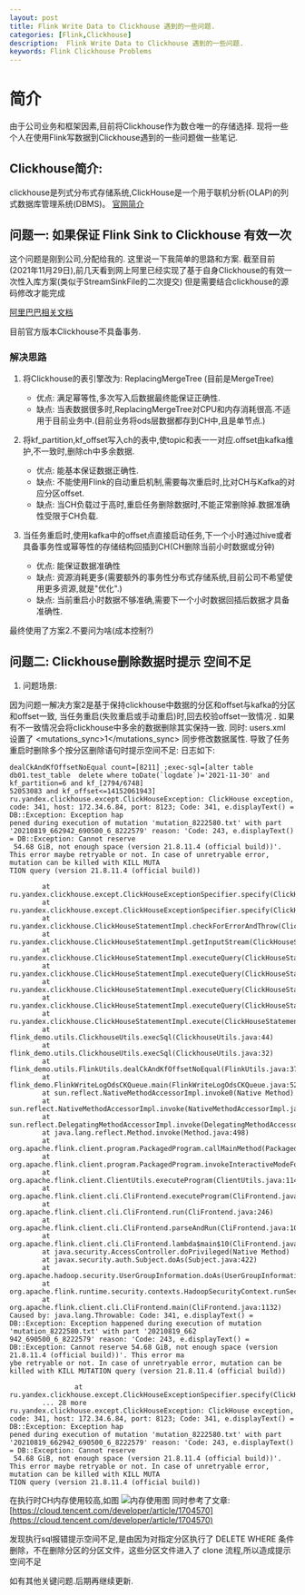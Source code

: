 ```yaml
---
layout: post
title: Flink Write Data to Clickhouse 遇到的一些问题.
categories: [Flink,Clickhouse]
description:  Flink Write Data to Clickhouse 遇到的一些问题.
keywords: Flink Clickhouse Problems
---
```


# 简介
由于公司业务和框架因素,目前将Clickhouse作为数仓唯一的存储选择.
现将一些个人在使用Flink写数据到Clickhouse遇到的一些问题做一些笔记.

## Clickhouse简介:
clickhouse是列式分布式存储系统,ClickHouse是一个用于联机分析(OLAP)的列式数据库管理系统(DBMS)。
[官网简介](https://clickhouse.com/docs/zh/)

## 问题一: 如果保证 Flink Sink to Clickhouse 有效一次
这个问题是刚到公司,分配给我的. 这里说一下我简单的思路和方案.
截至目前(2021年11月29日),前几天看到网上阿里已经实现了基于自身Clickhouse的有效一次性入库方案(类似于StreamSinkFile的二次提交)
但是需要结合clickhouse的源码修改才能完成

[阿里巴巴相关文档](https://mp.weixin.qq.com/s/8H2bxYUBmPzHl3Ae6WVWJg)

目前官方版本Clickhouse不具备事务.

### 解决思路
1. 将Clickhouse的表引擎改为:  ReplacingMergeTree (目前是MergeTree)
    - 优点: 满足幂等性,多次写入后数据最终能保证正确性.
    - 缺点: 当表数据很多时,ReplacingMergeTree对CPU和内存消耗很高.不适用于目前业务中.(目前业务将ods层数据都存到CH中,且是单节点.)

2. 将kf_partition,kf_offset写入ch的表中,使topic和表一一对应.offset由kafka维护,不一致时,删除ch中多余数据.
    - 优点: 能基本保证数据正确性.
    - 缺点: 不能使用Flink的自动重启机制,需要每次重启时,比对CH与Kafka的对应分区offset.
    - 缺点: 当CH负载过于高时,重启任务删除数据时,不能正常删除掉.数据准确性受限于CH负载.
3. 当任务重启时,使用kafka中的offset点直接启动任务,下一个小时通过hive或者具备事务性或幂等性的存储结构回插到CH(CH删除当前小时数据或分钟) 
    - 优点: 能保证数据准确性
    - 缺点: 资源消耗更多(需要额外的事务性分布式存储系统,目前公司不希望使用更多资源,就是"优化".)
    - 缺点: 当前重启小时数据不够准确,需要下一个小时数据回插后数据才具备准确性.

最终使用了方案2.不要问为啥(成本控制?)

## 问题二: Clickhouse删除数据时提示 空间不足
1. 问题场景:

因为问题一解决方案2是基于保持clickhouse中数据的分区和offset与kafka的分区和offset一致,
当任务重启(失败重启或手动重启)时,回去校验offset一致情况 .
如果有不一致情况会将clickhouse中多余的数据删除其实保持一致.
同时:
users.xml 设置了  <mutations_sync>1</mutations_sync> 同步修改数据属性.
导致了任务重启时删除多个按分区删除语句时提示空间不足:
日志如下:
``` log
dealCkAndKfOffsetNoEqual count=[8211] ;exec-sql=[alter table  db01.test_table  delete where toDate(`logdate`)='2021-11-30' and kf_partition=6 and kf_[2794/6748]
52053083 and kf_offset<=14152061943]
ru.yandex.clickhouse.except.ClickHouseException: ClickHouse exception, code: 341, host: 172.34.6.84, port: 8123; Code: 341, e.displayText() = DB::Exception: Exception hap
pened during execution of mutation 'mutation_8222580.txt' with part '20210819_662942_690500_6_8222579' reason: 'Code: 243, e.displayText() = DB::Exception: Cannot reserve
 54.68 GiB, not enough space (version 21.8.11.4 (official build))'. This error maybe retryable or not. In case of unretryable error, mutation can be killed with KILL MUTA
TION query (version 21.8.11.4 (official build))

        at ru.yandex.clickhouse.except.ClickHouseExceptionSpecifier.specify(ClickHouseExceptionSpecifier.java:58)
        at ru.yandex.clickhouse.except.ClickHouseExceptionSpecifier.specify(ClickHouseExceptionSpecifier.java:28)
        at ru.yandex.clickhouse.ClickHouseStatementImpl.checkForErrorAndThrow(ClickHouseStatementImpl.java:876)
        at ru.yandex.clickhouse.ClickHouseStatementImpl.getInputStream(ClickHouseStatementImpl.java:616)
        at ru.yandex.clickhouse.ClickHouseStatementImpl.executeQuery(ClickHouseStatementImpl.java:117)
        at ru.yandex.clickhouse.ClickHouseStatementImpl.executeQuery(ClickHouseStatementImpl.java:100)
        at ru.yandex.clickhouse.ClickHouseStatementImpl.executeQuery(ClickHouseStatementImpl.java:95)
        at ru.yandex.clickhouse.ClickHouseStatementImpl.executeQuery(ClickHouseStatementImpl.java:90)
        at ru.yandex.clickhouse.ClickHouseStatementImpl.execute(ClickHouseStatementImpl.java:226)
        at flink_demo.utils.ClickhouseUtils.execSql(ClickhouseUtils.java:44)
        at flink_demo.utils.ClickhouseUtils.execSql(ClickhouseUtils.java:32)
        at flink_demo.utils.FlinkUtils.dealCkAndKfOffsetNoEqual(FlinkUtils.java:373)
        at flink_demo.FlinkWriteLogOdsCKQueue.main(FlinkWriteLogOdsCKQueue.java:52)
        at sun.reflect.NativeMethodAccessorImpl.invoke0(Native Method)
        at sun.reflect.NativeMethodAccessorImpl.invoke(NativeMethodAccessorImpl.java:62)
        at sun.reflect.DelegatingMethodAccessorImpl.invoke(DelegatingMethodAccessorImpl.java:43)
        at java.lang.reflect.Method.invoke(Method.java:498)
        at org.apache.flink.client.program.PackagedProgram.callMainMethod(PackagedProgram.java:355)
        at org.apache.flink.client.program.PackagedProgram.invokeInteractiveModeForExecution(PackagedProgram.java:222)
        at org.apache.flink.client.ClientUtils.executeProgram(ClientUtils.java:114)
        at org.apache.flink.client.cli.CliFrontend.executeProgram(CliFrontend.java:812)
        at org.apache.flink.client.cli.CliFrontend.run(CliFrontend.java:246)
        at org.apache.flink.client.cli.CliFrontend.parseAndRun(CliFrontend.java:1054)
        at org.apache.flink.client.cli.CliFrontend.lambda$main$10(CliFrontend.java:1132)
        at java.security.AccessController.doPrivileged(Native Method)
        at javax.security.auth.Subject.doAs(Subject.java:422)
        at org.apache.hadoop.security.UserGroupInformation.doAs(UserGroupInformation.java:1730)
        at org.apache.flink.runtime.security.contexts.HadoopSecurityContext.runSecured(HadoopSecurityContext.java:41)
        at org.apache.flink.client.cli.CliFrontend.main(CliFrontend.java:1132)
Caused by: java.lang.Throwable: Code: 341, e.displayText() = DB::Exception: Exception happened during execution of mutation 'mutation_8222580.txt' with part '20210819_662
942_690500_6_8222579' reason: 'Code: 243, e.displayText() = DB::Exception: Cannot reserve 54.68 GiB, not enough space (version 21.8.11.4 (official build))'. This error ma
ybe retryable or not. In case of unretryable error, mutation can be killed with KILL MUTATION query (version 21.8.11.4 (official build))

                at ru.yandex.clickhouse.except.ClickHouseExceptionSpecifier.specify(ClickHouseExceptionSpecifier.java:53)
        ... 28 more
ru.yandex.clickhouse.except.ClickHouseException: ClickHouse exception, code: 341, host: 172.34.6.84, port: 8123; Code: 341, e.displayText() = DB::Exception: Exception hap
pened during execution of mutation 'mutation_8222580.txt' with part '20210819_662942_690500_6_8222579' reason: 'Code: 243, e.displayText() = DB::Exception: Cannot reserve
 54.68 GiB, not enough space (version 21.8.11.4 (official build))'. This error maybe retryable or not. In case of unretryable error, mutation can be killed with KILL MUTA
TION query (version 21.8.11.4 (official build))
```

在执行时CH内存使用较高,如图
![内存使用图](https://i.loli.net/2021/11/30/mnYWsLOuB35Adrj.png)
同时参考了文章: [https://cloud.tencent.com/developer/article/1704570](https://cloud.tencent.com/developer/article/1704570) 

发现执行sql报错提示空间不足,是由因为对指定分区执行了 DELETE WHERE 条件删除，不在删除分区的分区文件，这些分区文件进入了 clone 流程,所以造成提示空间不足

如有其他关键问题.后期再继续更新.
